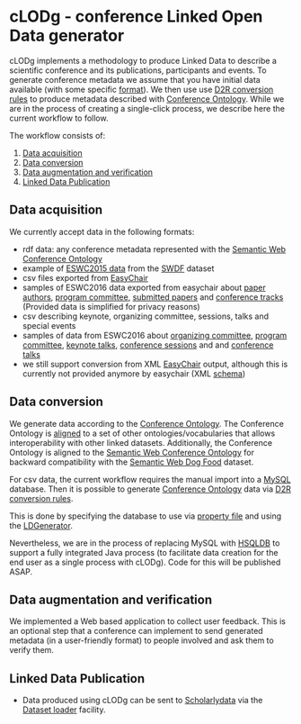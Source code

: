 # cLODg - conference Linked Open Data generator

cLODg implements a methodology to produce Linked Data to describe a scientific conference and its publications, participants and events.
To generate conference metadata we assume that you have initial data available (with some specific [format](#data-acquisition)). We then use use [D2R conversion rules](#data-conversion) to produce metadata described with [Conference Ontology](http://w3id.org/scholarlydata/ontology/conference-ontology.owl). While we are in the process of creating a single-click process, we describe here the current workflow to follow. 

The workflow consists of:

1. [Data acquisition](#data-acquisition)
2. [Data conversion](#data-conversion)
3. [Data augmentation and verification](#data-augmentation-and-verification)
4. [Linked Data Publication](#linked-data-publication)



## Data acquisition
We currently accept data in the following formats:
- rdf data: any conference metadata represented with the [Semantic Web Conference Ontology](http://data.semanticweb.org/ns/swc/swc_2009-05-09.html#ConferenceEvent)
 - example of [ESWC2015 data](./resources/swdf_samples/SWDF_eswc2015.rdf) from the [SWDF](http://data.semanticweb.org/) dataset
- csv files exported from [EasyChair](https://www.easychair.org) 
 - samples of ESWC2016 data exported from easychair about [paper authors](./resources/csv_samples/author_sample.csv), [program committee](./resources/csv_samples/committee_sample.csv), [submitted papers](./resources/csv_samples/submission_sample.csv) and [conference tracks](./resources/csv_samples/track_sample.csv) (Provided data is simplified for privacy reasons)
- csv describing keynote, organizing committee, sessions, talks and special events
 - samples of data from ESWC2016 about [organizing committee](./resources/csv_samples/organising_sample.csv), [program committee](./resources/csv_samples/committee_sample.csv), [keynote talks](./resources/csv_samples/keynote_sample.csv), [conference sessions](./resources/csv_samples/session_sample.csv) and and [conference talks](./resources/csv_samples/talk_sample.csv)
- we still support conversion from XML [EasyChair](https://www.easychair.org) output, although this is currently not provided anymore by easychair (XML [schema](./resources/conference_dump.xml))

## Data conversion

We generate data according to the [Conference Ontology](http://w3id.org/scholarlydata/ontology/conference-ontology.owl).
The Conference Ontology is [aligned](http://w3id.org/scholarlydata/ontology/conference-ontology-alignments.owl) to a set of other ontologies/vocabularies that allows interoperability with other linked datasets. Additionally, the Conference Ontology is aligned to the [Semantic Web Conference Ontology](http://data.semanticweb.org/ns/swc/swc_2009-05-09.html#ConferenceEvent) for backward compatibility with the [Semantic Web Dog Food](http://data.semanticweb.org/) dataset.

For csv data, the current workflow requires the manual import into a [MySQL](https://www.mysql.com) database.
Then it is possible to generate [Conference Ontology](http://w3id.org/scholarlydata/ontology/conference-ontology.owl) data via [D2R](http://d2rq.org/d2r-server) [conversion rules](https://github.com/AnLiGentile/cLODg/blob/clodg2/src/main/resources/templates/easychair/d2rq_mapping_pd.ftl).

This is done by specifying the database to use via [property file](https://github.com/AnLiGentile/cLODg/blob/clodg2/eswc2016_example.properties) and using the [LDGenerator](https://github.com/AnLiGentile/cLODg/blob/clodg2/src/main/java/org/scholarlydata/clodg/LDGenerator.java).

Nevertheless, we are in the process of replacing MySQL with [HSQLDB](http://hsqldb.org/) to support a fully integrated Java process (to facilitate data creation for the end user as a single process with cLODg). Code for this will be published ASAP.



## Data augmentation and verification

We implemented a Web based application to collect user feedback. This is an optional step that a conference can implement to send generated metadata (in a user-friendly format) to people involved and ask them to verify them.

## Linked Data Publication

- Data produced using cLODg can be sent to [Scholarlydata](http://w3id.org/scholarlydata) via the [Dataset loader](http://w3id.org/scholarlydata) facility.
